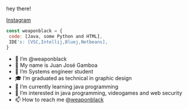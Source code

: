 hey there! 

[Instagram](https://www.instagram.com/juanjosegamboa5/)

 ```javascript
const weaponblack = {
  code: [Java, some Python and HTML],
  IDE's: [VSC,Intellij,Bluej,Netbeans],
}
```

- 👋 I’m @weaponblack
- 🧑 My name is Juan José Gamboa
- 📖 I’m Systems engineer student 
- 🎓 I’m graduated as technical in graphic design
- 🌱 I’m currently learning java programming
- 👀 I’m interested in java programming, videogames and web security
- 📫 How to reach me [@weaponblack](https://github.com/weaponblack)

<!---
weaponblack/weaponblack is a ✨ special ✨ repository because its `README.md` (this file) appears on your GitHub profile.
You can click the Preview link to take a look at your changes.
--->
